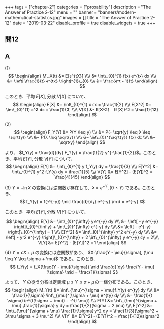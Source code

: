 +++
tags = ["chapter-2"]
categories = ["probability"]
description = "The Answer of Practice 2-12"
menu = ""
banner = "banners/modern-mathematical-statistics.jpg"
images = []
title = "The Answer of Practice 2-12"
date = "2019-03-22"
disable_profile = true
disable_widgets = true
+++

## 問12 

## A

(1) 
$$
\begin{align}
M\_X(t) &= E[e^{tX}] \\\\ 
&= \int\_{0}^{1} f(x) e^{tx} dx \\\\ 
&= \left[ \frac{1}{t} e^{tx} \right]^{1}\_{0} \\\\ 
&= \frac{e^t - 1}{t}
\end{align}
$$

このとき、平均 $E[X]$, 分散 $V[X]$ について、
$$
\begin{align} 
E[X] &= \int\_{0}^{1} x dx = \frac{1}{2} \\\\ 
E[X^2] &= \int\_{0}^{1} x^2 dx = \frac{1}{3} \\\\ 
V[X] &= E[X^2] - (E[X])^2 = \frac{1}{12}
\end{align}
$$

(2)
$$
\begin{align}
F_Y(Y) &= P(Y \leq y) \\\\
&= P(- \sqrt{y} \leq X \leq \sqrt{y}) \\\\ 
&= P(X \leq \sqrt{y}) \\\\ 
&= \int\_{0}^{\sqrt{y}} f(x) dx \\\\ 
&= \sqrt{y} 
\end{align}
$$

より、 $f_Y(y) = \frac{d}{dy} F_Y(y) = \frac{1}{2} y^{-\frac{1}{2}}$。このとき、平均 $E[Y]$, 分散 $V[Y]$ について、
$$
\begin{align}
E[Y] &= \int\_{0}^{1} y f_Y(y) dy = \frac{1}{3} \\\\ 
E[Y^2] &= \int\_{0}^{1} y^2 f_Y(y) dy = \frac{1}{5} \\\\ 
V[Y] &= E[Y^2] - (E[Y])^2 = \frac{4}{45}
\end{align}
$$

(3) 
$Y = - \ln{X}$ の変換には逆関数が存在して、$X = e^{-Y}, (0 \leq Y)$ である。このとき、
$$
f_Y(y) = f(e^{-y}) \mid \frac{d}{dy} e^{-y} \mid = e^{-y}
$$

このとき、平均 $E[Y]$, 分散 $V[Y]$ について、

$$
\begin{align}
E[Y] &= \int\_{0}^{\infty} y e^{-y} dy \\\\ 
&=  \left[ - y e^{-y} \right]\_{0}^{\infty} + \int\_{0}^{\infty} e^{-y} dy \\\\ 
&= \left[ - e^{-y} \right]\_{0}^{\infty} = 1 \\\\ 
E[Y^2] &= \int\_{0}^{\infty} y^2 e^{-y} dy \\\\ 
&= \left[ - y^2 e^{-y} \right]\_{0}^{\infty} + 2 \int\_{0}^{\infty} y e^{-y} dy  = 2\\\\ 
V[Y] &= E[Y^2] - (E[Y])^2 = 1
\end{align}
$$

(4)
$Y = \sigma X + \mu$ の変換には逆関数があり、 $X=\frac{Y - \mu}{\sigma}, (\mu \leq Y \leq \sigma + \mu)$ である。このとき、
$$
f_Y(y) = f_X(\frac{Y - \mu}{\sigma}) \mid \frac{d}{dy} \frac{Y - \mu}{\sigma} \mid = \frac{1}{\sigma}
$$

よって、 $Y$ の従う分布は定義域 $\mu \leq Y \leq \sigma + \mu$ の一様分布である。このとき、
$$
\begin{align}
M_Y(t) &= \int\_{\mu}^{\sigma + \mu}f_Y(y) e^{ty} dy \\\\ 
&= \frac{1}{\sigma} \int\_{\mu}^{\sigma + \mu} e^{ty} dy \\\\ 
&= \frac{1}{t \sigma} (e^{t(\sigma + \mu)} - e^{t \mu}) \\\\ 
E[Y] &= \int\_{\mu}^{\sigma + \mu} \frac{1}{\sigma} y dy = \frac{1}{2}(\sigma + 2 \mu) \\\\ 
E[Y^2] &= \int\_{\mu}^{\sigma + \mu} \frac{1}{\sigma} y^2 dy = \frac{1}{3}(\sigma^2 + 3\mu \sigma + 3 \mu^2) \\\\ 
V[Y] &= E[Y^2] - (E[Y])^2 = \frac{1}{12}\sigma^2
\end{align}
$$